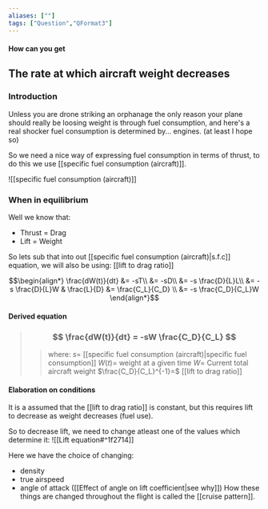 ```yaml
---
aliases: [""]
tags: ["Question","QFormat3"]
---
```


#### How can you get
## The rate at which aircraft weight decreases
### Introduction
Unless you are drone striking an orphanage the only reason your plane should really be loosing weight is through fuel consumption, and here's a real shocker fuel consumption is determined by... engines. (at least I hope so)

So we need a nice way of expressing fuel consumption in terms of thrust, to do this we use [[specific fuel consumption (aircraft)]].

![[specific fuel consumption (aircraft)]]

### When in equilibrium
Well we know that:
- Thrust = Drag
- Lift = Weight

So lets sub that into out [[specific fuel consumption (aircraft)|s.f.c]] equation, we will also be using: [[lift to drag ratio]]

$$\begin{align*}
  \frac{dW(t)}{dt}  &= -sT\\
&= -sD\\
&= -s \frac{D}{L}L\\
&= -s \frac{D}{L}W & \frac{L}{D} &= \frac{C_L}{C_D} \\
&= -s \frac{C_D}{C_L}W
\end{align*}$$

#### Derived equation

> ### $$ \frac{dW(t)}{dt} = -sW \frac{C_D}{C_L} $$ 
>> where:
>> $s=$ [[specific fuel consumption (aircraft)|specific fuel consumption]] 
>> $W(t)=$ weight at a given time
>> $W=$ Current total aircraft weight
>> $\frac{C_D}{C_L}^{-1}=$ [[lift to drag ratio]]

#### Elaboration on conditions
It is a assumed that the [[lift to drag ratio]] is constant, but this requires lift to decrease as weight decreases (fuel use).

So to decrease lift, we need to change atleast one of the values which determine it:
![[Lift equation#^1f2714]]

Here we have the choice of changing:
- density
-  true airspeed
-  angle of attack ([[Effect of angle on lift coefficient|see why]])
How these things are changed throughout the flight is called the [[cruise pattern]].

